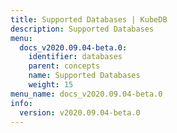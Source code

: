 ```yaml
---
title: Supported Databases | KubeDB
description: Supported Databases
menu:
  docs_v2020.09.04-beta.0:
    identifier: databases
    parent: concepts
    name: Supported Databases
    weight: 15
menu_name: docs_v2020.09.04-beta.0
info:
  version: v2020.09.04-beta.0
---
```


